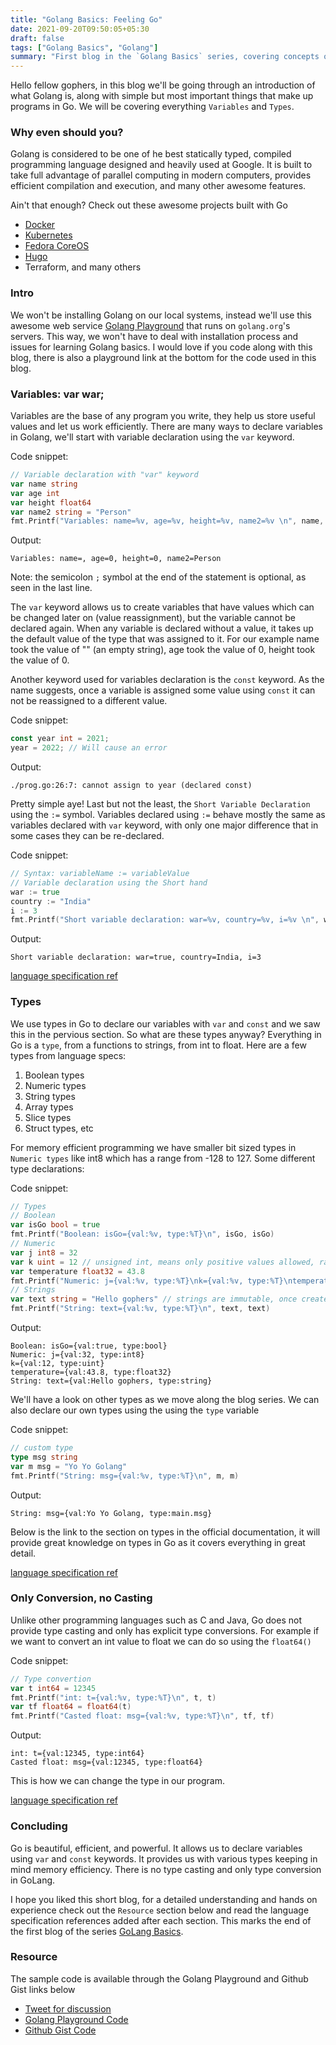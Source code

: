 ```yaml
---
title: "Golang Basics: Feeling Go"
date: 2021-09-20T09:50:05+05:30
draft: false
tags: ["Golang Basics", "Golang"]
summary: "First blog in the `Golang Basics` series, covering concepts of Variables, Values and Types in Golang"
---
```


Hello fellow gophers, in this blog we'll be going through an introduction of what Golang is, along with simple but most important things that make up programs in Go. We will be covering everything `Variables` and `Types`.

### Why even should you?
Golang is considered to be one of he best statically typed, compiled programming language designed and heavily used at Google. It is built to take full advantage of parallel computing in modern computers, provides efficient compilation and execution, and many other awesome features.

Ain't that enough? Check out these awesome projects built with Go
- [Docker](https://github.com/docker/engine)
- [Kubernetes](https://github.com/kubernetes/kubernetes)
- [Fedora CoreOS](https://github.com/orgs/coreos/repositories?language=go)
- [Hugo](https://github.com/gohugoio/hugo)
- Terraform, and many others


### Intro
We won't be installing Golang on our local systems, instead we'll use this awesome web service [Golang Playground](https://play.golang.org/) that runs on `golang.org`'s servers. This way, we won't have to deal with installation process and issues for learning Golang basics. I would love if you code along with this blog, there is also a playground link at the bottom for the code used in this blog.


### Variables: var war;
Variables are the base of any program you write, they help us store useful values and let us work efficiently. There are many ways to declare variables in Golang, we'll start with variable declaration using the `var` keyword.

Code snippet:
```go
// Variable declaration with "var" keyword
var name string
var age int
var height float64
var name2 string = "Person"
fmt.Printf("Variables: name=%v, age=%v, height=%v, name2=%v \n", name, age, height, name2) // don't worry we'll cover use of fmt later in the series
```
Output:
```
Variables: name=, age=0, height=0, name2=Person 
```

Note: the semicolon `;` symbol at the end of the statement is optional, as seen in the last line.

The `var` keyword allows us to create variables that have values which can be changed later on (value reassignment), but the variable cannot be declared again. When any variable is declared without a value, it takes up the default value of the type that was assigned to it. For our example name took the value of "" (an empty string), age took the value of 0, height took the value of 0.

Another keyword used for variables declaration is the `const` keyword. As the name suggests, once a variable is assigned some value using `const` it can not be reassigned to a different value.

Code snippet:
```go
const year int = 2021;
year = 2022; // Will cause an error
```
Output:
```
./prog.go:26:7: cannot assign to year (declared const)
```

Pretty simple aye! Last but not the least, the `Short Variable Declaration` using the `:=` symbol. Variables declared using `:=` behave mostly the same as variables declared with `var` keyword, with only one major difference that in some cases they can be re-declared.

Code snippet:
```go
// Syntax: variableName := variableValue
// Variable declaration using the Short hand
war := true
country := "India"
i := 3
fmt.Printf("Short variable declaration: war=%v, country=%v, i=%v \n", war, country, i)
```
Output:
```
Short variable declaration: war=true, country=India, i=3 
```

[language specification ref](https://golang.org/ref/spec#Variable_declarations)


### Types
We use types in Go to declare our variables with `var` and `const` and we saw this in the pervious section. So what are these types anyway? Everything in Go is a `type`, from a functions to strings, from int to float. Here are a few types from language specs:
1. Boolean types
2. Numeric types
3. String types
4. Array types
5. Slice types
6. Struct types, etc

For memory efficient programming we have smaller bit sized types in `Numeric types` like int8 which has a range from -128 to 127. Some different type declarations:

Code snippet:
```go
// Types
// Boolean
var isGo bool = true
fmt.Printf("Boolean: isGo={val:%v, type:%T}\n", isGo, isGo)
// Numeric
var j int8 = 32
var k uint = 12 // unsigned int, means only positive values allowed, range 0 to 255
var temperature float32 = 43.8
fmt.Printf("Numeric: j={val:%v, type:%T}\nk={val:%v, type:%T}\ntemperature={val:%v, type:%T}\n", j, j, k, k, temperature, temperature)
// Strings
var text string = "Hello gophers" // strings are immutable, once created cannot be changed
fmt.Printf("String: text={val:%v, type:%T}\n", text, text)
```
Output:
```
Boolean: isGo={val:true, type:bool}
Numeric: j={val:32, type:int8}
k={val:12, type:uint}
temperature={val:43.8, type:float32}
String: text={val:Hello gophers, type:string}
```

We'll have a look on other types as we move along the blog series. We can also declare our own types using the using the `type` variable

Code snippet:
```go
// custom type
type msg string
var m msg = "Yo Yo Golang"
fmt.Printf("String: msg={val:%v, type:%T}\n", m, m)
```
Output:
```
String: msg={val:Yo Yo Golang, type:main.msg}
```

Below is the link to the section on types in the official documentation, it will provide great knowledge on types in Go as it covers everything in great detail.

[language specification ref](https://golang.org/ref/spec#Types)


### Only Conversion, no Casting
Unlike other programming languages such as C and Java, Go does not provide type casting and only has explicit type conversions. For example if we want to convert an int value to float we can do so using the `float64()`

Code snippet:
```go
// Type convertion
var t int64 = 12345
fmt.Printf("int: t={val:%v, type:%T}\n", t, t)
var tf float64 = float64(t)
fmt.Printf("Casted float: msg={val:%v, type:%T}\n", tf, tf)
```
Output:
```
int: t={val:12345, type:int64}
Casted float: msg={val:12345, type:float64}
```

This is how we can change the type in our program.

[language specification ref](https://golang.org/ref/spec#Conversions)


### Concluding
Go is beautiful, efficient, and powerful. It allows us to declare variables using `var` and `const` keywords. It provides us with various types keeping in mind memory efficiency. There is no type casting and only type conversion in GoLang.

I hope you liked this short blog, for a detailed understanding and hands on experience check out the `Resource` section below and read the language specification references added after each section. This marks the end of the first blog of the series [GoLang Basics](/blogs/golangbasics/1/).

### Resource
The sample code is available through the Golang Playground and Github Gist links below
- [Tweet for discussion]()
- [Golang Playground Code](https://play.golang.org/p/ytproS5E8iW)
- [Github Gist Code](https://gist.github.com/sarthakpranesh/4b8078c50b034364318cbfdcbe50467d)


